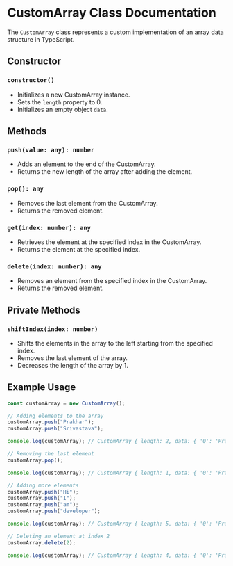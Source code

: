 # CustomArray Class Documentation

The `CustomArray` class represents a custom implementation of an array data structure in TypeScript.

## Constructor

### `constructor()`

- Initializes a new CustomArray instance.
- Sets the `length` property to 0.
- Initializes an empty object `data`.

## Methods

### `push(value: any): number`

- Adds an element to the end of the CustomArray.
- Returns the new length of the array after adding the element.

### `pop(): any`

- Removes the last element from the CustomArray.
- Returns the removed element.

### `get(index: number): any`

- Retrieves the element at the specified index in the CustomArray.
- Returns the element at the specified index.

### `delete(index: number): any`

- Removes an element from the specified index in the CustomArray.
- Returns the removed element.

## Private Methods

### `shiftIndex(index: number)`

- Shifts the elements in the array to the left starting from the specified index.
- Removes the last element of the array.
- Decreases the length of the array by 1.

## Example Usage

```typescript
const customArray = new CustomArray();

// Adding elements to the array
customArray.push("Prakhar");
customArray.push("Srivastava");

console.log(customArray); // CustomArray { length: 2, data: { '0': 'Prakhar', '1': 'Srivastava' } }

// Removing the last element
customArray.pop();

console.log(customArray); // CustomArray { length: 1, data: { '0': 'Prakhar' } }

// Adding more elements
customArray.push("Hi");
customArray.push("I");
customArray.push("am");
customArray.push("developer");

console.log(customArray); // CustomArray { length: 5, data: { '0': 'Prakhar', '1': 'Hi', '2': 'I', '3': 'am', '4': 'developer' } }

// Deleting an element at index 2
customArray.delete(2);

console.log(customArray); // CustomArray { length: 4, data: { '0': 'Prakhar', '1': 'Hi', '2': 'am', '3': 'developer' } }

```